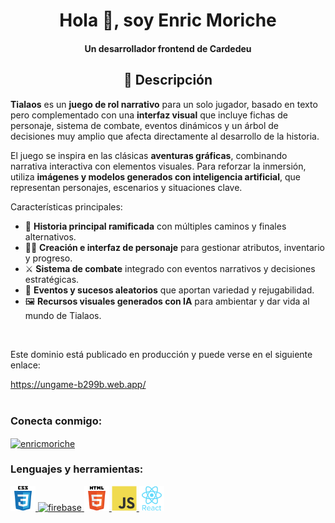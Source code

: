 <h1 align="center">Hola 👋, soy Enric Moriche</h1>
<h4 align="center">Un desarrollador frontend de Cardedeu</h4>

<h2 align="center">🧾 Descripción</h2>

<p><strong>Tialaos</strong> es un <strong>juego de rol narrativo</strong> para un solo jugador, basado en texto pero complementado con una <strong>interfaz visual</strong> que incluye fichas de personaje, sistema de combate, eventos dinámicos y un árbol de decisiones muy amplio que afecta directamente al desarrollo de la historia.</p>

<p>El juego se inspira en las clásicas <strong>aventuras gráficas</strong>, combinando narrativa interactiva con elementos visuales. Para reforzar la inmersión, utiliza <strong>imágenes y modelos generados con inteligencia artificial</strong>, que representan personajes, escenarios y situaciones clave.</p>

<p>Características principales:</p>

<ul>
  <li>📖 <strong>Historia principal ramificada</strong> con múltiples caminos y finales alternativos.</li>
  <li>🧙‍♂️ <strong>Creación e interfaz de personaje</strong> para gestionar atributos, inventario y progreso.</li>
  <li>⚔️ <strong>Sistema de combate</strong> integrado con eventos narrativos y decisiones estratégicas.</li>
  <li>🎲 <strong>Eventos y sucesos aleatorios</strong> que aportan variedad y rejugabilidad.</li>
  <li>🖼️ <strong>Recursos visuales generados con IA</strong> para ambientar y dar vida al mundo de Tialaos.</li>
</ul>

</br>
<p>Este dominio está publicado en producción y puede verse en el siguiente enlace:</p>
<a href="https://ungame-b299b.web.app/">https://ungame-b299b.web.app/</a>
</br></br>
<h3 align="left">Conecta conmigo:</h3>
<p align="left">
<a href="https://linkedin.com/in/enricmoriche" target="blank"><img align="center" src="https://raw.githubusercontent.com/rahuldkjain/github-profile-readme-generator/master/src/images/icons/Social/linked-in-alt.svg" alt="enricmoriche" height="30" width="40" /></a>
</p>

<h3 align="left">Lenguajes y herramientas:</h3>
<p align="left"> <a href="https://www.w3schools.com/css/" target="_blank" rel="noreferrer"> <img src="https://raw.githubusercontent.com/devicons/devicon/master/icons/css3/css3-original-wordmark.svg" alt="css3" width="40" height="40"/> </a> <a href="https://firebase.google.com/" target="_blank" rel="noreferrer"> <img src="https://www.vectorlogo.zone/logos/firebase/firebase-icon.svg" alt="firebase" width="40" height="40"/> </a> <a href="https://www.w3.org/html/" target="_blank" rel="noreferrer"> <img src="https://raw.githubusercontent.com/devicons/devicon/master/icons/html5/html5-original-wordmark.svg" alt="html5" width="40" height="40"/> </a> <a href="https://developer.mozilla.org/en-US/docs/Web/JavaScript" target="_blank" rel="noreferrer"> <img src="https://raw.githubusercontent.com/devicons/devicon/master/icons/javascript/javascript-original.svg" alt="javascript" width="40" height="40"/> </a> <a href="https://reactjs.org/" target="_blank" rel="noreferrer"> <img src="https://raw.githubusercontent.com/devicons/devicon/master/icons/react/react-original-wordmark.svg" alt="react" width="40" height="40"/> </a> </p>
